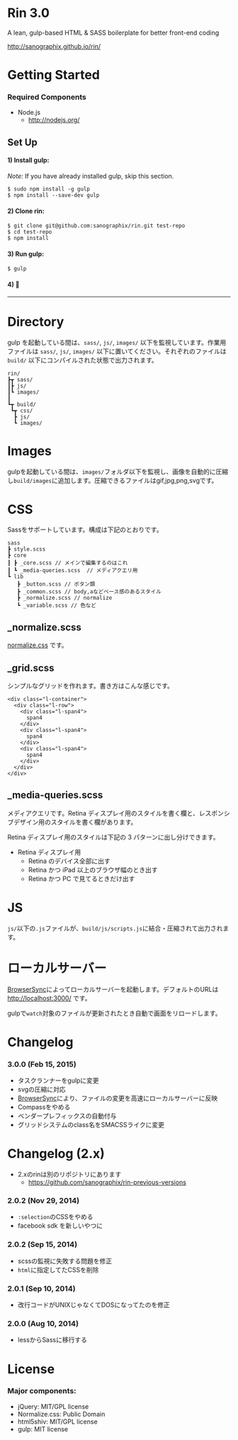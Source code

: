 # Rin 3.0

A lean, gulp-based HTML & SASS boilerplate for better front-end coding

<http://sanographix.github.io/rin/>

# Getting Started

### Required Components

- Node.js
    - <http://nodejs.org/>

## Set Up

#### 1) Install gulp:

*Note:* If you have already installed gulp, skip this section.

    $ sudo npm install -g gulp
    $ npm install --save-dev gulp

#### 2) Clone rin:

    $ git clone git@github.com:sanographix/rin.git test-repo
    $ cd test-repo
    $ npm install

#### 3) Run gulp:

    $ gulp

#### 4) :tada:

<hr/>

# Directory

gulp を起動している間は、`sass/`, `js/`, `images/` 以下を監視しています。作業用ファイルは `sass/`, `js/`, `images/` 以下に置いてください。それぞれのファイルは `build/` 以下にコンパイルされた状態で出力されます。
	
	rin/
	┣┳ sass/
	┃┣ js/
	┃┗ images/
	┃
	┗┳ build/
	 ┗┳ css/
	  ┣ js/
	  ┗ images/


# Images

gulpを起動している間は、`images/`フォルダ以下を監視し、画像を自動的に圧縮し`build/images`に追加します。圧縮できるファイルはgif,jpg,png,svgです。

	 
# CSS

Sassをサポートしています。構成は下記のとおりです。

	sass
	┣ style.scss
	┣ core
	┃ ┣ _core.scss // メインで編集するのはこれ
	┃ ┗ _media-queries.scss	 // メディアクエリ用
	┗ lib 
	   ┣ _button.scss // ボタン類
	   ┣ _common.scss // body,aなどベース感のあるスタイル
	   ┣ _normalize.scss // normalize
       ┗ _variable.scss // 色など

## _normalize.scss


[normalize.css](http://necolas.github.io/normalize.css/) です。


## _grid.scss

シンプルなグリッドを作れます。書き方はこんな感じです。

    <div class="l-container">
      <div class="l-row">
        <div class="l-span4">
          span4
        </div>
        <div class="l-span4">
          span4
        </div>
        <div class="l-span4">
          span4
        </div>
      </div>
    </div>

## _media-queries.scss
  
メディアクエリです。Retina ディスプレイ用のスタイルを書く欄と、レスポンシブデザイン用のスタイルを書く欄があります。

Retina ディスプレイ用のスタイルは下記の 3 パターンに出し分けできます。

* Retina ディスプレイ用
	* Retina のデバイス全部に出す
	* Retina かつ iPad 以上のブラウザ幅のとき出す
	* Retina かつ PC で見てるときだけ出す
   

# JS

`js/`以下の`.js`ファイルが、`build/js/scripts.js`に結合・圧縮されて出力されます。

# ローカルサーバー

[BrowserSync](http://www.browsersync.io/)によってローカルサーバーを起動します。デフォルトのURLは <http://localhost:3000/> です。

gulpで`watch`対象のファイルが更新されたとき自動で画面をリロードします。

# Changelog

### 3.0.0 (Feb 15, 2015)

* タスクランナーをgulpに変更
* svgの圧縮に対応
* [BrowserSync](http://www.browsersync.io/)により、ファイルの変更を高速にローカルサーバーに反映
* Compassをやめる
* ベンダープレフィックスの自動付与
* グリッドシステムのclass名をSMACSSライクに変更

# Changelog (2.x)

- 2.xのrinは別のリポジトリにあります
    - <https://github.com/sanographix/rin-previous-versions>

### 2.0.2 (Nov 29, 2014)

* `:selection`のCSSをやめる
* facebook sdk を新しいやつに

### 2.0.2 (Sep 15, 2014)

* scssの監視に失敗する問題を修正
* `html`に指定してたCSSを削除

### 2.0.1 (Sep 10, 2014)

* 改行コードがUNIXじゃなくてDOSになってたのを修正


### 2.0.0 (Aug 10, 2014)

* lessからSassに移行する

# License

### Major components:

* jQuery: MIT/GPL license
* Normalize.css: Public Domain
* html5shiv: MIT/GPL license
* gulp: MIT license
